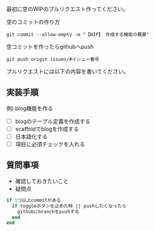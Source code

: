 最初に空のWIPのプルリクエスト作ってください。  

空のコミットの作り方
```
git commit --allow-empty -m "【WIP】 作成する機能の概要"
```

空コミットを作ったらgithubへpush
```
git push origin issues/#イシュー番号
```

プルリクエストには以下の内容を書いてください。

## 実装手順
例) blog機能を作る  
- [ ] blogのテーブル定義を作成する
- [ ] scaffoldでblogを作成する
- [ ] 日本語化する
- [ ] 項目に必須チェックを入れる

## 質問事項
* 確認しておきたいこと
* 疑問点

```ruby
if 1つ以上commitがある
  if toggleボタンを止めた時 || pushしたくなったら
    githubにbranchをpushする
  end
end
```